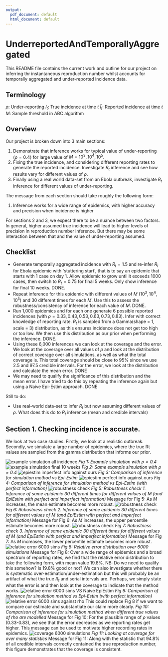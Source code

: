 ```yaml
---
output:
  pdf_document: default
  html_document: default
---
```

# UnderreportedAndTemporallyAggregated

This README file contains the current work and outline for our project on inferring thr instantaneous reproduction number whilst accounts for temporally aggregated and under-reported incidence data.

## Terminology

$\rho$: Under-reporting
$I_t$: True incidence at time $t$
$\hat{I}_t$: Reported incidence at time $t$
$M$: Sample threshold in ABC algorithm

## Overview

Our project is broken down into 3 main sections:

1. Demonstrate that inference works for typical value of under-reporting ($\rho=0.4$) for large value of $M = 10^3, 10^4, 10^5$. 
2. Fixing the true incidence, and considering different reporting rates to generate the reported incidence. Investigate $R_t$ inference and see how results vary for different values of $\rho$.
3. Finally using a real world data-set from an Ebola outbreak, investigate $R_t$ inference for different values of under-reporting.

The message from each section should take roughly the following form:

1. Inference works for a wide range of epidemics, with higher accuracy and precision when incidence is higher

For sections 2 and 3, we expect there to be a nuance between two factors. In general, higher assumed true incidence will lead to higher levels of precision in reproduction number inference. But there may be some interaction between that and the value of under-reporting assumed.

## Checklist


+ Generate temporally aggregated incidence with $R_t=1.5$ and re-infer $R_t$ for Ebola epidemic with 'stuttering start', that is to say an epidemic that starts with 1 case on day 1. Allow epidemic to grow until it exceeds 1000 cases, then switch to $R_t=0.75$ for final 5 weeks. Only show inference for final 10 weeks. DONE.
+ Repeat inference for this epidemic with different values of $M$ ($10^3, 10^4, 10^5$) and 30 different times for each $M$. Use this to assess the robustness/consistency of inference for each value of $M$. DONE.
+ Run 1,000 epidemics and for each one generate 6 possible reported incidences (with $\rho = 0.33, 0.43, 0.53, 0.63, 0.73, 0.83$). Infer with correct knowledge of reporting rate. $R_t$ is sampled from a Gamma(shape = 1, scale = 3) distribution, as this ensures incidence does not get too high or too low. We then use this distribution as our prior when performing the inference. DONE.
+  Using these 6,000 inferences we can look at the coverage and the error. We look at the coverage over all values of $\rho$ and look at the distribution of correct coverage over all simulations, as well as what the total coverage is. This total coverage should be close to 95% since we use 2.5 and 97.5 credible intervals. For the error, we look at the distribution and calculate the mean error. DONE
+ We may need to qualify the significance of this distribution and the mean error. I have tried to do this by repeating the inference again but using a Naive Epi-Estim approach. DONE

Still to do:

+ Use real-world data-set to infer $R_t$ but now assuming different values of $\rho$. What does this do to $R_t$ inference (mean and credible intervals)

## Section 1. Checking incidence is accurate.

We look at two case studies. Firstly, we look at a realistic outbreak. Secondly, we simulate a large number of epidemics, where the true Rt values are sampled from the gamma distribution that informs our prior.


![example simulation all incidence](figs/exampleSimulationIncidenceFull.png)
*Fig 1: Example simulation with $\rho = 0.4$*
![example simulation final 10 weeks](figs/exampleSimulationIncidenceLast10.png)
*Fig 2: Same example simulation with $\rho = 0.4$*
![epiestim imperfect info against ours](figs/OursVsEEImperfectInfo.png)
*Fig 3: Comparison of inference for simulation method vs Epi-Estim*
![epiestim perfect info against ours](figs/OursVsEEPerfectInfo.png)
*Fig 4: Comparison of inference for simulation method vs Epi-Estim (with perfect information)*
![robustness check](figs/robustnessCheckMean.png)
*Fig 5: Robustness check 1. Inference of same epidemic 30 different times for different values of M (and EpiEstim with perfect and imperfect information)*
Message for Fig 5: As $M$ increases, the mean estimate becomes more robust. 
![robustness check](figs/robustnessCheckUpper.png)
*Fig 6: Robustness check 2. Inference of same epidemic 30 different times for different values of M (and EpiEstim with perfect and imperfect information)*
Message for Fig 6: As $M$ increases, the upper percentile estimate becomes more robust. 
![robustness check](figs/robustnessCheckLower.png)
*Fig 7: Robustness check 3. Inference of same epidemic 30 different times for different values of M (and EpiEstim with perfect and imperfect information)*
Message for Fig 7: As $M$ increases, the lower percentile estimate becomes more robust. 
![relative error 6000 sims](figs/relativeError6000Sims.png)
*Fig 8: Relative error distribution over 6000 simulations*
Message for Fig 8: Over a wide range of epidemics and a broad spectrum of reporting rates, we find that the relative error distribution to take the following form, with mean value 19.8%.
NB: Do we need to qualify this somehow? Is 19.8% good or not? We can also investigate whether there is systematic over-estimation/under-estimation but this will probably be an artifact of what the true $R_t$ and serial intervals are. Perhaps, we simply state what the error is and then look at the coverage to indicate that the method works.
![relative error 6000 sims VS Naive EpiEstim](figs/relativeError6000SimsVsNaiveEpiEstim.png)
*Fig 9: Comparison of inference for simulation method vs Epi-Estim (with perfect information)*
![relative error 6000 sims against rho](figs/relativeError6000SimsVsRho.png)
This could replace Fig 8 if we want to compare our estimate and substantiate our claim more clearly.
*Fig 10: Comparison of inference for simulation method when different true values of rho are modelled*
Message for Fig 10: For the plausible range of $\rho$ values (0.33-0.83), we see that the error decreases as we reporting rates get higher. This message can be used to motivate higher recording rates in epidemics.
![coverage 6000 simulations](figs/coverage6000Sims.png)
*Fig 11: Looking at coverage for over many statistics*
Message for Fig 11: Along with the statistic that 94.8% of all credible intervals correctly contained the true reproduction number, this figure demonstrates that the coverage is consistent.



